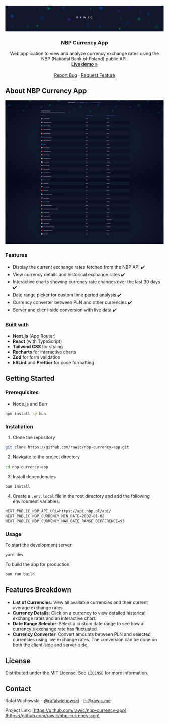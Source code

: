 <p align="center">
  <a href="https://github.com/rawic/nbp-currency-app">
    <img src="readme/logo.jpg" alt="NBP Currency App Logo">
  </a>

  <h3 align="center">NBP Currency App</h3>

  <p align="center">
    Web application to view and analyze currency exchange rates using the NBP (National Bank of Poland) public API.
    <br />
    <a href="https://nbp-currency-app.vercel.app/" target="_blank" rel="noopener noreferrer"><strong>Live demo »</strong></a>
    <br />
    <br />
    <a href="https://github.com/rawic/nbp-currency-app/issues">Report Bug</a>
    ·
    <a href="https://github.com/rawic/nbp-currency-app/issues">Request Feature</a>
  </p>
</p>

## About NBP Currency App

<a align="center" href="https://github.com/rawic/nbp-currency-app" rel="nofollow noopener noreferrer" target="blank">
  <img src="readme/app-screenshot.png" alt="NBP Currency App Screenshot" style="max-width: 100%;">
</a>

### Features

- Display the current exchange rates fetched from the NBP API ✔️
- View currency details and historical exchange rates ✔️
- Interactive charts showing currency rate changes over the last 30 days ✔️
- Date range picker for custom time period analysis ✔️
- Currency converter between PLN and other currencies ✔️
- Server and client-side conversion with live data ✔️

### Built with

- **Next.js** (App Router)
- **React** (with TypeScript)
- **Tailwind CSS** for styling
- **Recharts** for interactive charts
- **Zod** for form validation
- **ESLint** and **Prettier** for code formatting

## Getting Started

### Prerequisites

- Node.js and Bun

```sh
npm install -g bun
```

### Installation

1. Clone the repository

```sh
git clone https://github.com/rawic/nbp-currency-app.git
```

2. Navigate to the project directory

```sh
cd nbp-currency-app
```

3. Install dependencies

```sh
bun install
```

4. Create a `.env.local` file in the root directory and add the following environment variables:

```
NEXT_PUBLIC_NBP_API_URL=https://api.nbp.pl/api/
NEXT_PUBLIC_NBP_CURRENCY_MIN_DATE=2002-01-02
NEXT_PUBLIC_NBP_CURRENCY_MAX_DATE_RANGE_DIFFERENCE=93
```

### Usage

To start the development server:

```sh
yarn dev
```

To build the app for production:

```sh
bun run build
```

## Features Breakdown

- **List of Currencies**: View all available currencies and their current average exchange rates.
- **Currency Details**: Click on a currency to view detailed historical exchange rates and an interactive chart.
- **Date Range Selector**: Select a custom date range to see how a currency's exchange rate has fluctuated.
- **Currency Converter**: Convert amounts between PLN and selected currencies using live exchange rates. The conversion can be done on both the client-side and server-side.

## License

Distributed under the MIT License. See `LICENSE` for more information.

## Contact

Rafał Wichowski - [@rafalwichowski](https://twitter.com/rafalwichowski) - [hi@rawic.me](mailto:hi@rawic.me)

Project Link: [https://github.com/rawic/nbp-currency-app](https://github.com/rawic/nbp-currency-app)

[app-screenshot]: readme/app-screenshot.jpg
